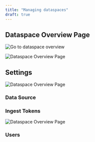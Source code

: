 ```yaml
---
title: "Managing dataspaces"
draft: true
---
```


## Dataspace Overview Page
![`Go to dataspace overview`](/images/no-data.png)

![`Dataspace Overview Page`](/images/dataspaces-overview-page.png)

## Settings
![`Dataspace Overview Page`](/images/dataspace-settings0.png)

### Data Source

### Ingest Tokens

![`Dataspace Overview Page`](/images/dataspace-settings.png)


### Users
